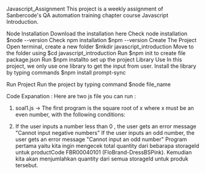 Javascript_Assignment
This project is a weekly assignment of Sanbercode's QA automation training chapter course Javascript Introduction.

Node Installation
Download the installation here
Check node installation $node  --version
Check npm installation $npm --version
Create The Project
Open terminal, create a new folder $mkdir javascript_introduction
Move to the folder using $cd javascript_introduction
Run $npm init to create file package.json
Run $npm installto set up the project
Library Use
In this project, we only use one library to get the input from user. Install the library by typing commands $npm install prompt-sync

Run Project
Run the project by typing command $node file_name

Code Expanation :
Here are two js file you can run :

1. soal1.js -> The first program is the square root of x where x must be an even number, with the following conditions:

2. If the user inputs a number less than 0 , the user gets an error message "Cannot input negative numbers"
If the user inputs an odd number, the user gets an error message "Cannot input an odd number"
Program pertama yaitu kita ingin mengecek total quantity dari bebarapa storageId untuk productCode FBR00040101 (FloBrand-DressBSPink). Kemudian kita akan menjumlahkan quantity dari semua storageId untuk produk tersebut.
